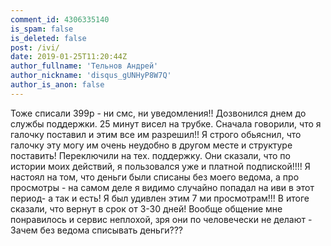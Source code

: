 ```yaml
---
comment_id: 4306335140
is_spam: false
is_deleted: false
post: /ivi/
date: 2019-01-25T11:20:44Z
author_fullname: 'Тельнов Андрей'
author_nickname: 'disqus_gUNHyP8W7Q'
author_is_anon: false
---
```


<p>Тоже списали 399р - ни смс, ни уведомления!! Дозвонился днем до службы поддержки. 25 минут висел на трубке. Сначала говорили, что я галочку поставил и этим все им разрешил!! Я строго обьяснил, что галочку эту могу им очень неудобно в другом месте и структуре поставить! Переключили на тех. поддержку. Они сказали, что по истории моих действий, я пользовался уже и платной подпиской!!!! Я настоял на том, что деньги были списаны без моего ведома, а про просмотры -  на самом деле я видимо случайно попадал на иви в этот период- а так и есть! Я был удивлен этим 7 ми просмотрам!!! В итоге сказали, что вернут в срок от 3-30 дней! Вообще общение мне понравилось и сервис неплохой, зря они по человечески не делают - Зачем без ведома списывать деньги???</p>
